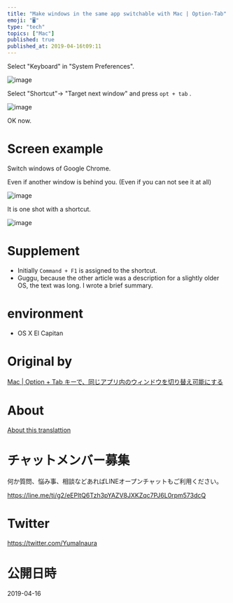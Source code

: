 ```yaml
---
title: "Make windows in the same app switchable with Mac | Option-Tab"
emoji: "🖥"
type: "tech"
topics: ["Mac"]
published: true
published_at: 2019-04-16t09:11
---
```


Select "Keyboard" in "System Preferences".

![image](https://qiita-image-store.s3.amazonaws.com/0/90607/0e4550ef-7c0a-0c7f-ac3c-abc9b6479f3e.png)

Select "Shortcut"-\> "Target next window" and press `opt + tab` .

![image](https://qiita-image-store.s3.amazonaws.com/0/90607/e3c76e7f-7ed7-f077-2349-abb91c853337.png)

OK now.

# Screen example 

Switch windows of Google Chrome.

Even if another window is behind you. (Even if you can not see it at all)

![image](https://qiita-image-store.s3.amazonaws.com/0/90607/345d55e7-1667-cdd9-0012-1834a03cbaf8.png)

It is one shot with a shortcut.

![image](https://qiita-image-store.s3.amazonaws.com/0/90607/e37ec081-5197-c28f-e118-4802e9f36a1e.png)

# Supplement 

- Initially `Command + F1` is assigned to the shortcut. 
- Guggu, because the other article was a description for a slightly older OS, the text was long. I wrote a brief summary. 

# environment 

- OS X El Capitan 


# Original by
[Mac  | Option + Tab キーで、同じアプリ内のウィンドウを切り替え可能にする](https://qiita.com/Yinaura/items/10fe5fe0cb0a795a0f58)

# About

[About this translattion](https://qiita.com/YumaInaura/items/7f6fd1e9310a6816469a)








<!-- Update From Qiita API -->

# チャットメンバー募集


何か質問、悩み事、相談などあればLINEオープンチャットもご利用ください。

https://line.me/ti/g2/eEPltQ6Tzh3pYAZV8JXKZqc7PJ6L0rpm573dcQ





# Twitter


https://twitter.com/YumaInaura


<!-- Update From Qiita API -->



# 公開日時

2019-04-16
